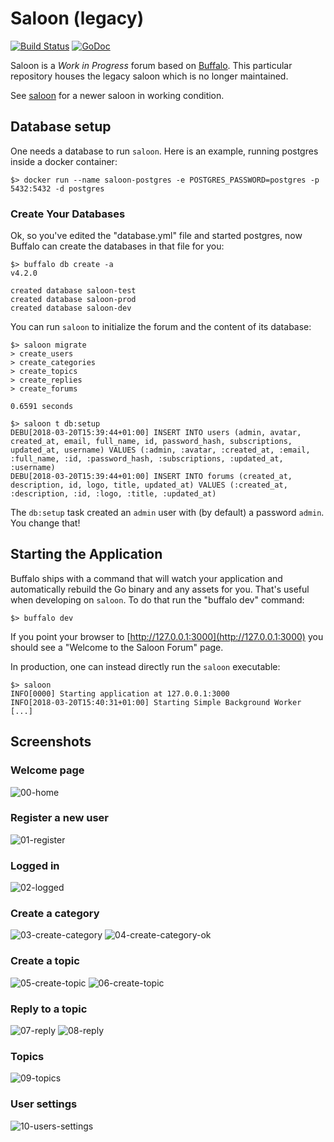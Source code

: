 # Saloon (legacy)

[![Build Status](https://travis-ci.org/go-saloon/saloon.svg?branch=master)](https://travis-ci.org/go-saloon/saloon)
[![GoDoc](https://godoc.org/github.com/go-saloon/saloon?status.svg)](https://godoc.org/github.com/go-saloon/saloon)

Saloon is a _Work in Progress_ forum based on [Buffalo](https://gobuffalo.io). 
This particular repository houses the legacy saloon which is no longer maintained.

See [saloon](https://github.com/go-saloon/saloon) for a newer saloon in working condition.

## Database setup

One needs a database to run `saloon`.
Here is an example, running postgres inside a docker container:

```
$> docker run --name saloon-postgres -e POSTGRES_PASSWORD=postgres -p 5432:5432 -d postgres
```

### Create Your Databases

Ok, so you've edited the "database.yml" file and started postgres, now Buffalo can create the databases in that file for you:

```
$> buffalo db create -a
v4.2.0

created database saloon-test
created database saloon-prod
created database saloon-dev
```

You can run `saloon` to initialize the forum and the content of its database:

```
$> saloon migrate
> create_users
> create_categories
> create_topics
> create_replies
> create_forums

0.6591 seconds

$> saloon t db:setup
DEBU[2018-03-20T15:39:44+01:00] INSERT INTO users (admin, avatar, created_at, email, full_name, id, password_hash, subscriptions, updated_at, username) VALUES (:admin, :avatar, :created_at, :email, :full_name, :id, :password_hash, :subscriptions, :updated_at, :username)
DEBU[2018-03-20T15:39:44+01:00] INSERT INTO forums (created_at, description, id, logo, title, updated_at) VALUES (:created_at, :description, :id, :logo, :title, :updated_at)
```

The `db:setup` task created an `admin` user with (by default) a password `admin`.
You change that!

## Starting the Application

Buffalo ships with a command that will watch your application and automatically rebuild the Go binary and any assets for you.
That's useful when developing on `saloon`.
To do that run the "buffalo dev" command:

```
$> buffalo dev
```

If you point your browser to [http://127.0.0.1:3000](http://127.0.0.1:3000) you should see a "Welcome to the Saloon Forum" page.

In production, one can instead directly run the `saloon` executable:

```
$> saloon
INFO[0000] Starting application at 127.0.0.1:3000
INFO[2018-03-20T15:40:31+01:00] Starting Simple Background Worker
[...]
```

## Screenshots

### Welcome page

![00-home](https://github.com/go-saloon/saloon/raw/master/docs/images/00-home.png)

### Register a new user

![01-register](https://github.com/go-saloon/saloon/raw/master/docs/images/01-register.png)

### Logged in

![02-logged](https://github.com/go-saloon/saloon/raw/master/docs/images/02-logged-in.png)

### Create a category

![03-create-category](https://github.com/go-saloon/saloon/raw/master/docs/images/03-create-category.png)
![04-create-category-ok](https://github.com/go-saloon/saloon/raw/master/docs/images/04-create-category-ok.png)

### Create a topic

![05-create-topic](https://github.com/go-saloon/saloon/raw/master/docs/images/05-create-topic.png)
![06-create-topic](https://github.com/go-saloon/saloon/raw/master/docs/images/06-create-topic-ok.png)

### Reply to a topic

![07-reply](https://github.com/go-saloon/saloon/raw/master/docs/images/07-create-reply.png)
![08-reply](https://github.com/go-saloon/saloon/raw/master/docs/images/08-create-reply-ok.png)

### Topics

![09-topics](https://github.com/go-saloon/saloon/raw/master/docs/images/09-topics-list.png)

### User settings

![10-users-settings](https://github.com/go-saloon/saloon/raw/master/docs/images/10-users-settings.png)
